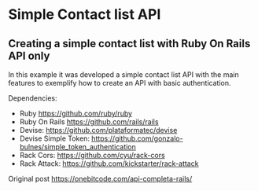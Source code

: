 Simple Contact list API
===================

Creating a simple contact list with Ruby On Rails API only
-------------

In this example it was developed a simple contact list API with the main features to exemplify how to create an API with basic authentication.

Dependencies:

- Ruby https://github.com/ruby/ruby
- Ruby On Rails https://github.com/rails/rails
- Devise: https://github.com/plataformatec/devise
- Devise Simple Token: https://github.com/gonzalo-bulnes/simple_token_authentication
- Rack Cors: https://github.com/cyu/rack-cors
- Rack Attack: https://github.com/kickstarter/rack-attack


Original post https://onebitcode.com/api-completa-rails/